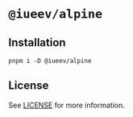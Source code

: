 # `@iueev/alpine`

## Installation

```shell
pnpm i -D @iueev/alpine
```

## License

See [LICENSE](./LICENSE) for more information.
